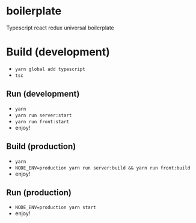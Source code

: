 # boilerplate
Typescript react redux universal boilerplate


# Build (development)
- `yarn global add typescript`
- `tsc`

## Run (development)
- `yarn`
- `yarn run server:start`
- `yarn run front:start`
- enjoy!

## Build (production)
- `yarn`
- `NODE_ENV=production yarn run server:build && yarn run front:build`
- enjoy!

## Run (production)
- `NODE_ENV=production yarn start`
- enjoy!
